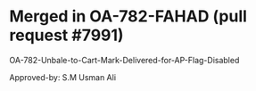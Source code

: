 # Merged in OA-782-FAHAD (pull request #7991)

OA-782-Unbale-to-Cart-Mark-Delivered-for-AP-Flag-Disabled

Approved-by: S.M Usman Ali
